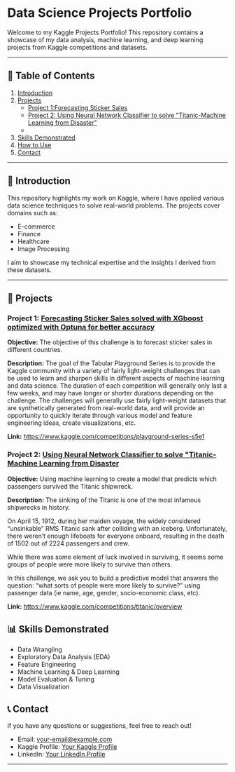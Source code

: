 # Data Science Projects Portfolio

Welcome to my Kaggle Projects Portfolio! This repository contains a showcase of my data analysis, machine learning, and deep learning projects from Kaggle competitions and datasets.

---

## 📂 Table of Contents
1. [Introduction](#introduction)
2. [Projects](#projects)
    - [Project 1:Forecasting Sticker Sales](https://github.com/Arshad020/Arshad-Rafid-Data-science-Portfolio/tree/main/Forecasting%20Sticker%20Sales)
    - [Project 2: Using Neural Network Classifier to solve "Titanic-Machine Learning from Disaster"](https://github.com/Arshad020/Arshad-Rafid-Data-science-Portfolio/tree/main/NN_classifier_titanic)
    - 
3. [Skills Demonstrated](#skills-demonstrated)
4. [How to Use](#how-to-use)
5. [Contact](#contact)

---

## 📝 Introduction

This repository highlights my work on Kaggle, where I have applied various data science techniques to solve real-world problems. The projects cover domains such as:
- E-commerce
- Finance
- Healthcare
- Image Processing

I aim to showcase my technical expertise and the insights I derived from these datasets.

---

## 🚀 Projects

### Project 1: **[Forecasting Sticker Sales solved with XGboost optimized with Optuna for better accuracy](https://github.com/Arshad020/Arshad-Rafid-Data-science-Portfolio/tree/main/Forecasting%20Sticker%20Sales)**

**Objective:**  The objective of this challenge is to forecast sticker sales in different countries.

**Description:**
The goal of the Tabular Playground Series is to provide the Kaggle community with a variety of fairly light-weight challenges that can be used to learn and sharpen skills in different aspects of machine learning and data science. The duration of each competition will generally only last a few weeks, and may have longer or shorter durations depending on the challenge. The challenges will generally use fairly light-weight datasets that are synthetically generated from real-world data, and will provide an opportunity to quickly iterate through various model and feature engineering ideas, create visualizations, etc.

**Link:** https://www.kaggle.com/competitions/playground-series-s5e1

### Project 2: **[Using Neural Network Classifier to solve "Titanic-Machine Learning from Disaster](https://github.com/Arshad020/Arshad-Rafid-Data-science-Portfolio/tree/main/NN_classifier_titanic)**

**Objective:**  Using machine learning to create a model that predicts which passengers survived the Titanic shipwreck.

**Description:**
The sinking of the Titanic is one of the most infamous shipwrecks in history.

On April 15, 1912, during her maiden voyage, the widely considered “unsinkable” RMS Titanic sank after colliding with an iceberg. Unfortunately, there weren’t enough lifeboats for everyone onboard, resulting in the death of 1502 out of 2224 passengers and crew.

While there was some element of luck involved in surviving, it seems some groups of people were more likely to survive than others.

In this challenge, we ask you to build a predictive model that answers the question: “what sorts of people were more likely to survive?” using passenger data (ie name, age, gender, socio-economic class, etc).

**Link:** https://www.kaggle.com/competitions/titanic/overview

## 📊 Skills Demonstrated

- Data Wrangling
- Exploratory Data Analysis (EDA)
- Feature Engineering
- Machine Learning & Deep Learning
- Model Evaluation & Tuning
- Data Visualization

## 📞 Contact

If you have any questions or suggestions, feel free to reach out!

- Email: your-email@example.com
- Kaggle Profile: [Your Kaggle Profile](https://www.kaggle.com/yourusername)
- LinkedIn: [Your LinkedIn Profile](https://linkedin.com/in/yourprofile)

---
